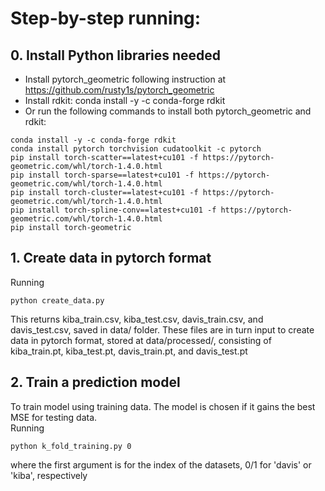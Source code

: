 # Step-by-step running:
## 0. Install Python libraries needed
- Install pytorch_geometric following instruction at https://github.com/rusty1s/pytorch_geometric
- Install rdkit: conda install -y -c conda-forge rdkit
- Or run the following commands to install both pytorch_geometric and rdkit:<br>
```
conda install -y -c conda-forge rdkit
conda install pytorch torchvision cudatoolkit -c pytorch
pip install torch-scatter==latest+cu101 -f https://pytorch-geometric.com/whl/torch-1.4.0.html
pip install torch-sparse==latest+cu101 -f https://pytorch-geometric.com/whl/torch-1.4.0.html
pip install torch-cluster==latest+cu101 -f https://pytorch-geometric.com/whl/torch-1.4.0.html
pip install torch-spline-conv==latest+cu101 -f https://pytorch-geometric.com/whl/torch-1.4.0.html
pip install torch-geometric
```
## 1. Create data in pytorch format
Running<br>
```
python create_data.py
```
This returns kiba_train.csv, kiba_test.csv, davis_train.csv, and davis_test.csv, saved in data/ folder. These files are in turn input to create data in pytorch format, stored at data/processed/, consisting of kiba_train.pt, kiba_test.pt, davis_train.pt, and davis_test.pt
## 2. Train a prediction model
To train model using training data. The model is chosen if it gains the best MSE for testing data.</br>
Running<br>
```
python k_fold_training.py 0
```
where the first argument is for the index of the datasets, 0/1 for 'davis' or 'kiba', respectively
